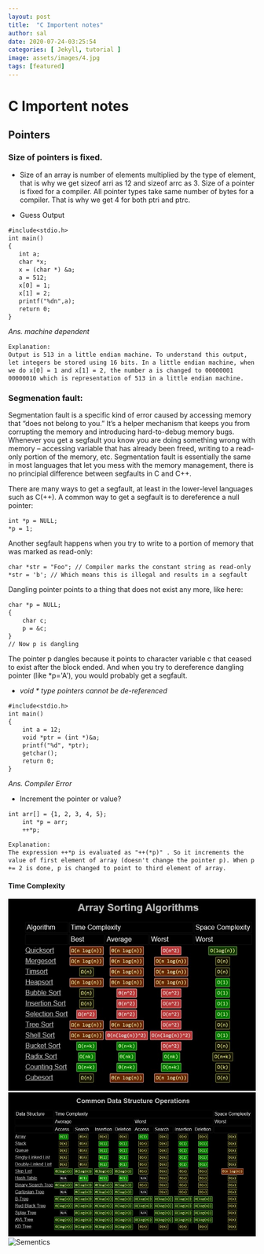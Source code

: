 ```yaml
---
layout: post
title:  "C Importent notes"
author: sal
date: 2020-07-24-03:25:54
categories: [ Jekyll, tutorial ]
image: assets/images/4.jpg
tags: [featured]
---
```

# C Importent notes
## Pointers
### Size of pointers is fixed.
- Size of an array is number of elements multiplied by the type of element, that is why we get sizeof arri as 12 and sizeof arrc as 3. Size of a pointer is fixed for a compiler. All pointer types take same number of bytes for a compiler. That is why we get 4 for both ptri and ptrc.

- Guess Output
```
#include<stdio.h> 
int main() 
{ 
   int a; 
   char *x; 
   x = (char *) &a; 
   a = 512; 
   x[0] = 1; 
   x[1] = 2; 
   printf("%dn",a);   
   return 0; 
}
```
*Ans. machine dependent*
```
Explanation: 
Output is 513 in a little endian machine. To understand this output, let integers be stored using 16 bits. In a little endian machine, when we do x[0] = 1 and x[1] = 2, the number a is changed to 00000001 00000010 which is representation of 513 in a little endian machine.
```

### Segmenation fault:
Segmentation fault is a specific kind of error caused by accessing memory that “does not belong to you.” It’s a helper mechanism that keeps you from corrupting the memory and introducing hard-to-debug memory bugs. Whenever you get a segfault you know you are doing something wrong with memory – accessing variable that has already been freed, writing to a read-only portion of the memory, etc. Segmentation fault is essentially the same in most languages that let you mess with the memory management, there is no principial difference between segfaults in C and C++.

There are many ways to get a segfault, at least in the lower-level languages such as C(++). A common way to get a segfault is to dereference a null pointer:

```
int *p = NULL;
*p = 1;
```
Another segfault happens when you try to write to a portion of memory that was marked as read-only:
```
char *str = "Foo"; // Compiler marks the constant string as read-only
*str = 'b'; // Which means this is illegal and results in a segfault
```
Dangling pointer points to a thing that does not exist any more, like here:
```
char *p = NULL;
{
    char c;
    p = &c;
}
// Now p is dangling
```
The pointer p dangles because it points to character variable c that ceased to exist after the block ended. And when you try to dereference dangling pointer (like *p='A'), you would probably get a segfault.

- *void * type pointers cannot be de-referenced*
```
#include<stdio.h>
int main()
{
    int a = 12;
    void *ptr = (int *)&a;
    printf("%d", *ptr);
    getchar();
    return 0;
}
```
*Ans. Compiler Error*

- Increment the pointer or value?
```
int arr[] = {1, 2, 3, 4, 5};
    int *p = arr;
    ++*p;
```
```
Explanation: 
The expression ++*p is evaluated as "++(*p)" . So it increments the value of first element of array (doesn't change the pointer p). When p += 2 is done, p is changed to point to third element of array.
```

#### Time Complexity
 
![Array sorting](/assets/images/dssorting.jpg)
![Ds Sorting](/assets/images/sorting.jpg)
![Sementics](https://www.freecodecamp.org/news/semantic-html5-elements/)